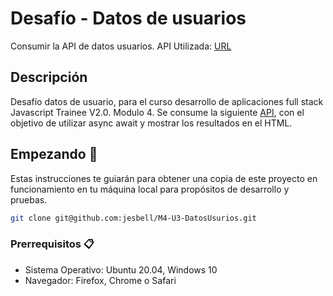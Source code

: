 # Desafío - Datos de usuarios

Consumir la API de datos usuarios. API Utilizada: [URL](https://randomuser.me/api/?results=5000)

## Descripción

Desafío datos de usuario, para el curso desarrollo de aplicaciones full stack Javascript Trainee V2.0. Modulo 4.
Se consume la siguiente [API](https://randomuser.me/api/?results=5000), con el objetivo de utilizar async await y mostrar los resultados en el HTML.

## Empezando 🚀

Estas instrucciones te guiarán para obtener una copia de este proyecto en funcionamiento en tu máquina local para propósitos de desarrollo y pruebas.

```bash
git clone git@github.com:jesbell/M4-U3-DatosUsurios.git
```

### Prerrequisitos 📋

- Sistema Operativo: Ubuntu 20.04, Windows 10
- Navegador: Firefox, Chrome o Safari

